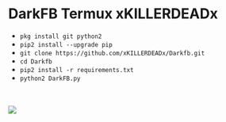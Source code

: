 # DarkFB Termux xKILLERDEADx

<ul>
<li><code>pkg install git python2</code></li>
<li><code>pip2 install --upgrade pip</code></li>
<li><code>git clone https://github.com/xKILLERDEADx/Darkfb.git</code></li>
<li><code>cd Darkfb</code></li>
<li><code>pip2 install -r requirements.txt</code></li>
<li><code>python2 DarkFB.py</code></li>
</ul>
<br />
<br />
<img src="https://github.com/xKILLERDEADx/Darkfb/blob/master/AirBrush_20200521120317.jpg />
<img src="https://github.com/xKILLERDEADx/Darkfb/blob/master/AirBrush_20200521120317.jpg?raw=true "/>

